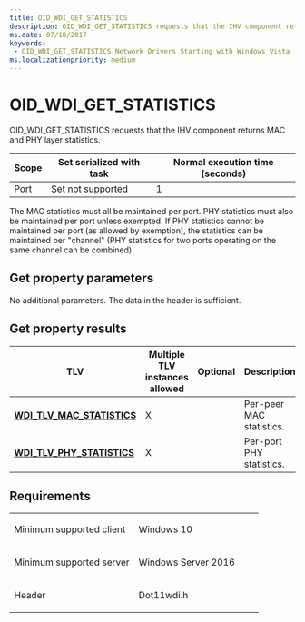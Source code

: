 ```yaml
---
title: OID_WDI_GET_STATISTICS
description: OID_WDI_GET_STATISTICS requests that the IHV component returns MAC and PHY layer statistics.
ms.date: 07/18/2017
keywords:
 - OID_WDI_GET_STATISTICS Network Drivers Starting with Windows Vista
ms.localizationpriority: medium
---
```


# OID\_WDI\_GET\_STATISTICS


OID\_WDI\_GET\_STATISTICS requests that the IHV component returns MAC and PHY layer statistics.

| Scope | Set serialized with task | Normal execution time (seconds) |
|-------|--------------------------|---------------------------------|
| Port  | Set not supported        | 1                               |

 

The MAC statistics must all be maintained per port. PHY statistics must also be maintained per port unless exempted. If PHY statistics cannot be maintained per port (as allowed by exemption), the statistics can be maintained per "channel" (PHY statistics for two ports operating on the same channel can be combined).

## Get property parameters


No additional parameters. The data in the header is sufficient.
## Get property results


| TLV                                                              | Multiple TLV instances allowed | Optional | Description              |
|------------------------------------------------------------------|--------------------------------|----------|--------------------------|
| [**WDI\_TLV\_MAC\_STATISTICS**](./wdi-tlv-mac-statistics.md) | X                              |          | Per-peer MAC statistics. |
| [**WDI\_TLV\_PHY\_STATISTICS**](./wdi-tlv-phy-statistics.md) | X                              |          | Per-port PHY statistics. |

 

## Requirements

<table>
<colgroup>
<col width="50%" />
<col width="50%" />
</colgroup>
<tbody>
<tr class="odd">
<td><p>Minimum supported client</p></td>
<td><p>Windows 10</p></td>
</tr>
<tr class="even">
<td><p>Minimum supported server</p></td>
<td><p>Windows Server 2016</p></td>
</tr>
<tr class="odd">
<td><p>Header</p></td>
<td>Dot11wdi.h</td>
</tr>
</tbody>
</table>

 

